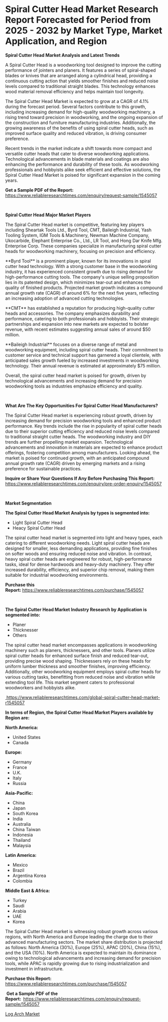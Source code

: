 <p><h1>Spiral Cutter Head Market Research Report Forecasted for Period from 2025 -  2032 by Market Type, Market Application, and Region</h1></p><p><strong>Spiral Cutter Head Market Analysis and Latest Trends</strong></p>
<p><p>A Spiral Cutter Head is a woodworking tool designed to improve the cutting performance of jointers and planers. It features a series of spiral-shaped blades or knives that are arranged along a cylindrical head, providing a continuous cutting action that yields smoother finishes and reduced noise levels compared to traditional straight blades. This technology enhances wood material removal efficiency and helps maintain tool longevity.</p><p>The Spiral Cutter Head Market is expected to grow at a CAGR of 4.1% during the forecast period. Several factors contribute to this growth, including increasing demand for high-quality woodworking machinery, a rising trend toward precision in woodworking, and the ongoing expansion of the construction and furniture manufacturing industries. Additionally, the growing awareness of the benefits of using spiral cutter heads, such as improved surface quality and reduced vibration, is driving consumer preference.</p><p>Recent trends in the market indicate a shift towards more compact and versatile cutter heads that cater to diverse woodworking applications. Technological advancements in blade materials and coatings are also enhancing the performance and durability of these tools. As woodworking professionals and hobbyists alike seek efficient and effective solutions, the Spiral Cutter Head Market is poised for significant expansion in the coming years.</p></p>
<p><strong>Get a Sample PDF of the Report:&nbsp;</strong> <a href="https://www.reliableresearchtimes.com/enquiry/request-sample/1545057?utm_campaign=2035&utm_medium=2&utm_source=Github&utm_content=ia&utm_term=17022025&utm_id=spiral-cutter-head">https://www.reliableresearchtimes.com/enquiry/request-sample/1545057</a></p>
<p>&nbsp;</p>
<p><strong>Spiral Cutter Head Major Market Players</strong></p>
<p><p>The Spiral Cutter Head market is competitive, featuring key players including Sheartak Tools Ltd., Byrd Tool, CMT, Baileigh Industrial, Yash Tooling System, IGM Tools & Machinery, Newman Machine Company, Ukocarbide, Elephant Enterprise Co., Ltd., LR Tool, and Hong Dar Knife Mfg. Enterprise Corp. These companies specialize in manufacturing spiral cutter heads for woodworking machinery, focusing on precision and efficiency.</p><p>**Byrd Tool** is a prominent player, known for its innovations in spiral cutter head technology. With a strong customer base in the woodworking industry, it has experienced consistent growth due to rising demand for high-performance cutting tools. The company's unique selling proposition lies in its patented design, which minimizes tear-out and enhances the quality of finished products. Projected market growth indicates a compound annual growth rate (CAGR) of around 6% for the next five years, reflecting an increasing adoption of advanced cutting technologies.</p><p>**CMT** has established a reputation for producing high-quality cutter heads and accessories. The company emphasizes durability and performance, catering to both professionals and hobbyists. Their strategic partnerships and expansion into new markets are expected to bolster revenue, with recent estimates suggesting annual sales of around $50 million.</p><p>**Baileigh Industrial** focuses on a diverse range of metal and woodworking equipment, including spiral cutter heads. Their commitment to customer service and technical support has garnered a loyal clientele, with anticipated sales growth fueled by increased investments in woodworking technology. Their annual revenue is estimated at approximately $75 million.</p><p>Overall, the spiral cutter head market is poised for growth, driven by technological advancements and increasing demand for precision woodworking tools as industries emphasize efficiency and quality.</p></p>
<p>&nbsp;</p>
<p><strong>What Are The Key Opportunities For Spiral Cutter Head Manufacturers?</strong></p>
<p><p>The Spiral Cutter Head market is experiencing robust growth, driven by increasing demand for precision woodworking tools and enhanced product performance. Key trends include the rise in popularity of spiral cutter heads due to their superior cutting efficiency and reduced noise levels compared to traditional straight cutter heads. The woodworking industry and DIY trends are further propelling market expansion. Technological advancements and innovation in materials are expected to enhance product offerings, fostering competition among manufacturers. Looking ahead, the market is poised for continued growth, with an anticipated compound annual growth rate (CAGR) driven by emerging markets and a rising preference for sustainable practices.</p></p>
<p><strong>Inquire or Share Your Questions If Any Before Purchasing This Report:</strong> <a href="https://www.reliableresearchtimes.com/enquiry/pre-order-enquiry/1545057?utm_campaign=2035&utm_medium=2&utm_source=Github&utm_content=ia&utm_term=17022025&utm_id=spiral-cutter-head">https://www.reliableresearchtimes.com/enquiry/pre-order-enquiry/1545057</a></p>
<p>&nbsp;</p>
<p><strong>Market Segmentation</strong></p>
<p><strong>The Spiral Cutter Head Market Analysis by types is segmented into:</strong></p>
<p><ul><li>Light Spiral Cutter Head</li><li>Heacy Spiral Cutter Head</li></ul></p>
<p><p>The spiral cutter head market is segmented into light and heavy types, each catering to different woodworking needs. Light spiral cutter heads are designed for smaller, less demanding applications, providing fine finishes on softer woods and ensuring reduced noise and vibration. In contrast, heavy spiral cutter heads are engineered for robust, high-performance tasks, ideal for dense hardwoods and heavy-duty machinery. They offer increased durability, efficiency, and superior chip removal, making them suitable for industrial woodworking environments.</p></p>
<p><strong>Purchase this Report:&nbsp;</strong><a href="https://www.reliableresearchtimes.com/purchase/1545057?utm_campaign=2035&utm_medium=2&utm_source=Github&utm_content=ia&utm_term=17022025&utm_id=spiral-cutter-head">https://www.reliableresearchtimes.com/purchase/1545057</a></p>
<p>&nbsp;</p>
<p><strong>The Spiral Cutter Head Market Industry Research by Application is segmented into:</strong></p>
<p><ul><li>Planer</li><li>Thicknesser</li><li>Others</li></ul></p>
<p><p>The spiral cutter head market encompasses applications in woodworking machinery such as planers, thicknessers, and other tools. Planers utilize spiral cutter heads for enhanced surface finish and reduced tear-out, providing precise wood shaping. Thicknessers rely on these heads for uniform lumber thickness and smoother finishes, improving efficiency. Additionally, other woodworking equipment employs spiral cutter heads for various cutting tasks, benefitting from reduced noise and vibration while extending tool life. This market segment caters to professional woodworkers and hobbyists alike.</p></p>
<p><a href="https://www.reliableresearchtimes.com/global-spiral-cutter-head-market-r1545057?utm_campaign=2035&utm_medium=2&utm_source=Github&utm_content=ia&utm_term=17022025&utm_id=spiral-cutter-head">&nbsp;https://www.reliableresearchtimes.com/global-spiral-cutter-head-market-r1545057</a></p>
<p><strong>In terms of Region, the Spiral Cutter Head Market Players available by Region are:</strong></p>
<p>
    <p> <strong> North America: </strong>
        <ul>
            <li>United States</li>
            <li>Canada</li>
        </ul>
        </p> 
    <p> <strong> Europe: </strong>
        <ul>
            <li>Germany</li>
            <li>France</li>
            <li>U.K.</li>
            <li>Italy</li>
            <li>Russia</li>
        </ul>
        </p> 
    <p> <strong> Asia-Pacific: </strong>
        <ul>
            <li>China</li>
            <li>Japan</li>
            <li>South Korea</li>
            <li>India</li>
            <li>Australia</li>
            <li>China Taiwan</li>
            <li>Indonesia</li>
            <li>Thailand</li>
            <li>Malaysia</li>
        </ul>
        </p> 
    <p> <strong> Latin America: </strong>
        <ul>
            <li>Mexico</li>
            <li>Brazil</li>
            <li>Argentina Korea</li>
            <li>Colombia</li>
        </ul>
        </p> 
    <p> <strong> Middle East & Africa: </strong>
        <ul>
            <li>Turkey</li>
            <li>Saudi</li>
            <li>Arabia</li>
            <li>UAE</li>
            <li>Korea</li>
        </ul>
    </p>
    </p>
<p><p>The Spiral Cutter Head market is witnessing robust growth across various regions, with North America and Europe leading the charge due to their advanced manufacturing sectors. The market share distribution is projected as follows: North America (30%), Europe (25%), APAC (20%), China (15%), and the USA (10%). North America is expected to maintain its dominance owing to technological advancements and increasing demand for precision tools, while APAC is rapidly growing due to rising industrialization and investment in infrastructure.</p></p>
<p><strong>Purchase this Report: </strong><a href="https://www.reliableresearchtimes.com/purchase/1545057?utm_campaign=2035&utm_medium=2&utm_source=Github&utm_content=ia&utm_term=17022025&utm_id=spiral-cutter-head">https://www.reliableresearchtimes.com/purchase/1545057</a></p>
<p>&nbsp;<strong>Get a Sample PDF of the Report:&nbsp;&nbsp;</strong><a href="https://www.reliableresearchtimes.com/enquiry/request-sample/1545057?utm_campaign=2035&utm_medium=2&utm_source=Github&utm_content=ia&utm_term=17022025&utm_id=spiral-cutter-head">https://www.reliableresearchtimes.com/enquiry/request-sample/1545057</a></p>
<p><strong></strong></p>
<p><p><a href="https://github.com/GenaGaines34/Market-Research-Report-List-1/blob/main/log-arch-market.md?utm_campaign=2035&utm_medium=2&utm_source=Github&utm_content=ia&utm_term=17022025&utm_id=spiral-cutter-head">Log Arch Market</a></p></p>
